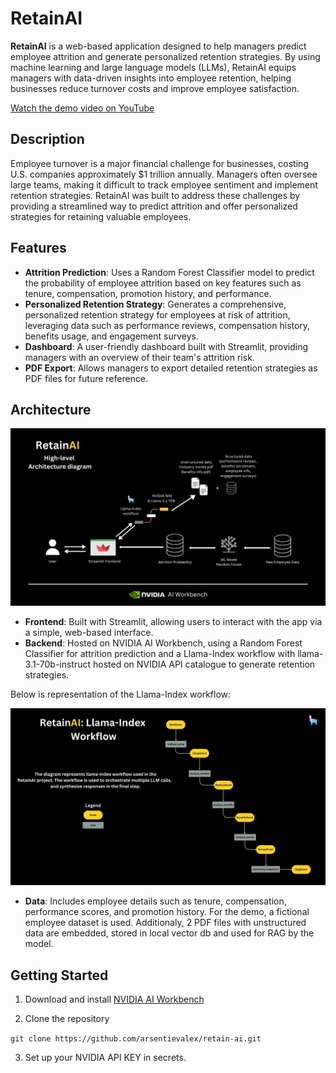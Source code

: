 # RetainAI

**RetainAI** is a web-based application designed to help managers predict employee attrition and generate personalized retention strategies. By using machine learning and large language models (LLMs), RetainAI equips managers with data-driven insights into employee retention, helping businesses reduce turnover costs and improve employee satisfaction.

[Watch the demo video on YouTube](https://youtu.be/yS0RuteEBoI)

## Description
Employee turnover is a major financial challenge for businesses, costing U.S. companies approximately $1 trillion annually. Managers often oversee large teams, making it difficult to track employee sentiment and implement retention strategies. RetainAI was built to address these challenges by providing a streamlined way to predict attrition and offer personalized strategies for retaining valuable employees.

## Features
- **Attrition Prediction**: Uses a Random Forest Classifier model to predict the probability of employee attrition based on key features such as tenure, compensation, promotion history, and performance.
- **Personalized Retention Strategy**: Generates a comprehensive, personalized retention strategy for employees at risk of attrition, leveraging data such as performance reviews, compensation history, benefits usage, and engagement surveys.
- **Dashboard**: A user-friendly dashboard built with Streamlit, providing managers with an overview of their team's attrition risk.
- **PDF Export**: Allows managers to export detailed retention strategies as PDF files for future reference.

## Architecture

![Image description](/img/retainai_architecture.png)

- **Frontend**: Built with Streamlit, allowing users to interact with the app via a simple, web-based interface.
- **Backend**: Hosted on NVIDIA AI Workbench, using a Random Forest Classifier for attrition prediction and a Llama-Index workflow with llama-3.1-70b-instruct hosted on NVIDIA API catalogue to generate retention strategies.

Below is representation of the Llama-Index workflow:

![Image description](/img/retainai_workflow.png)

- **Data**: Includes employee details such as tenure, compensation, performance scores, and promotion history. For the demo, a fictional employee dataset is used. Additionaly, 2 PDF files with unstructured data are embedded, stored in local vector db and used for RAG by the model.

## Getting Started
1. Download and install [NVIDIA AI Workbench](https://www.nvidia.com/en-us/deep-learning-ai/solutions/data-science/workbench/)

2. Clone the repository

``git clone https://github.com/arsentievalex/retain-ai.git``

3. Set up your NVIDIA API KEY in secrets.


